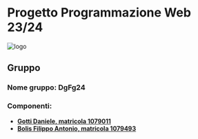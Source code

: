 # Progetto Programmazione Web 23/24
![logo](https://github.com/DanieleGotti/MUSEO_Digital_Art/blob/main/MUSEO_Digital_Art/doc/img/logo/logo_bianco.png)

## Gruppo
### Nome gruppo: __DgFg24__
### Componenti:
- [__Gotti Daniele, matricola 1079011__](https://github.com/DanieleGotti)
- [__Bolis Filippo Antonio, matricola 1079493__](https://github.com/FilippoBolis)


